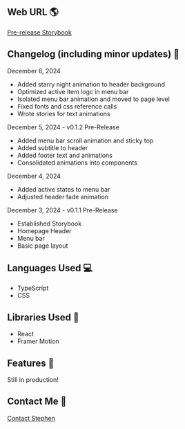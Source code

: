 ## Web URL 🌎

[Pre-release Storybook](https://storybook.stephenjlu.com/)

## Changelog (including minor updates) 📆

December 6, 2024
- Added starry night animation to header background
- Optimized active item logc in menu bar
- Isolated menu bar animation and moved to page level
- Fixed fonts and css reference calls
- Wrote stories for text animations

December 5, 2024 - v0.1.2 Pre-Release
- Added menu bar scroll animation and sticky top
- Added subtitle to header
- Added footer text and animations
- Consolidated animations into components

December 4, 2024
- Added active states to menu bar
- Adjusted header fade animation

December 3, 2024 - v0.1.1 Pre-Release
- Established Storybook
- Homepage Header
- Menu bar
- Basic page layout

## Languages Used 💻

- TypeScript
- CSS

## Libraries Used 📖

- React
- Framer Motion

## Features 🌟

Still in production!

## Contact Me 📨

[Contact Stephen](https://www.stephenjlu.com/contact#main)
